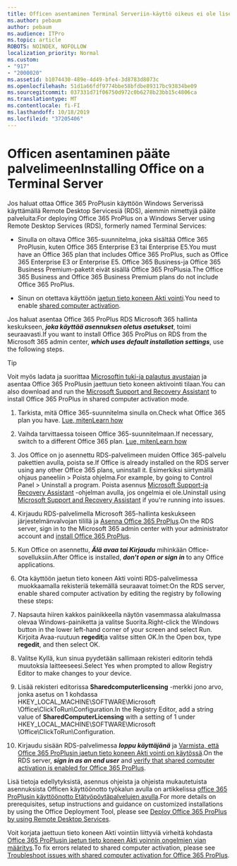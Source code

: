 ```yaml
---
title: Officen asentaminen Terminal Serveriin-käyttö oikeus ei ole lisensoitu
ms.author: pebaum
author: pebaum
ms.audience: ITPro
ms.topic: article
ROBOTS: NOINDEX, NOFOLLOW
localization_priority: Normal
ms.custom:
- "917"
- "2000020"
ms.assetid: b1074430-489e-4d49-bfe4-3d8783d8073c
ms.openlocfilehash: 51d1a66fdf9774bbe58bfdbe89317bc93834be09
ms.sourcegitcommit: 037331d71f06750d972c0b6278b23bb15c4806ca
ms.translationtype: MT
ms.contentlocale: fi-FI
ms.lasthandoff: 10/18/2019
ms.locfileid: "37205406"
---
```

# <a name="installing-office-on-a-terminal-server"></a><span data-ttu-id="9b875-102">Officen asentaminen pääte palvelimeen</span><span class="sxs-lookup"><span data-stu-id="9b875-102">Installing Office on a Terminal Server</span></span>

<span data-ttu-id="9b875-103">Jos haluat ottaa Office 365 ProPlusin käyttöön Windows Serverissä käyttämällä Remote Desktop Servicesiä (RDS), aiemmin nimettyjä pääte palveluita:</span><span class="sxs-lookup"><span data-stu-id="9b875-103">For deploying Office 365 ProPlus on a Windows Server using Remote Desktop Services (RDS), formerly named Terminal Services:</span></span>
  
- <span data-ttu-id="9b875-104">Sinulla on oltava Office 365-suunnitelma, joka sisältää Office 365 ProPlusin, kuten Office 365 Enterprise E3 tai Enterprise E5.</span><span class="sxs-lookup"><span data-stu-id="9b875-104">You must have an Office 365 plan that includes Office 365 ProPlus, such as Office 365 Enterprise E3 or Enterprise E5.</span></span> <span data-ttu-id="9b875-105">Office 365 Business-ja Office 365 Business Premium-paketit eivät sisällä Office 365 ProPlusia.</span><span class="sxs-lookup"><span data-stu-id="9b875-105">The Office 365 Business and Office 365 Business Premium plans do not include Office 365 ProPlus.</span></span>

- <span data-ttu-id="9b875-106">Sinun on otettava käyttöön [jaetun tieto koneen Akti vointi](https://docs.microsoft.com/DeployOffice/overview-of-shared-computer-activation-for-office-365-proplus).</span><span class="sxs-lookup"><span data-stu-id="9b875-106">You need to enable [shared computer activation](https://docs.microsoft.com/DeployOffice/overview-of-shared-computer-activation-for-office-365-proplus).</span></span>

<span data-ttu-id="9b875-107">Jos haluat asentaa Office 365 ProPlus RDS Microsoft 365 hallinta keskukseen, ***joka käyttää asennuksen oletus asetukset***, toimi seuraavasti.</span><span class="sxs-lookup"><span data-stu-id="9b875-107">If you want to install Office 365 ProPlus on RDS from the Microsoft 365 admin center, ***which uses default installation settings***, use the following steps.</span></span>

> [!TIP]
> <span data-ttu-id="9b875-108">Voit myös ladata ja suorittaa [Microsoftin tuki-ja palautus avustajan](https://aka.ms/SaRA_OfficeSCA_M365Portal) ja asentaa Office 365 ProPlusin jaettuun tieto koneen aktivointi tilaan.</span><span class="sxs-lookup"><span data-stu-id="9b875-108">You can also download and run the [Microsoft Support and Recovery Assistant](https://aka.ms/SaRA_OfficeSCA_M365Portal) to install Office 365 ProPlus in shared computer activation mode.</span></span>
  
1. <span data-ttu-id="9b875-109">Tarkista, mitä Office 365-suunnitelma sinulla on.</span><span class="sxs-lookup"><span data-stu-id="9b875-109">Check what Office 365 plan you have.</span></span> [<span data-ttu-id="9b875-110">Lue, miten</span><span class="sxs-lookup"><span data-stu-id="9b875-110">Learn how</span></span>](https://docs.microsoft.com/office365/admin/admin-overview/what-subscription-do-i-have)

2. <span data-ttu-id="9b875-111">Vaihda tarvittaessa toiseen Office 365-suunnitelmaan.</span><span class="sxs-lookup"><span data-stu-id="9b875-111">If necessary, switch to a different Office 365 plan.</span></span> [<span data-ttu-id="9b875-112">Lue, miten</span><span class="sxs-lookup"><span data-stu-id="9b875-112">Learn how</span></span>](https://docs.microsoft.com/office365/admin/subscriptions-and-billing/switch-to-a-different-plan)

3. <span data-ttu-id="9b875-113">Jos Office on jo asennettu RDS-palvelimeen muiden Office 365-palvelu pakettien avulla, poista se.</span><span class="sxs-lookup"><span data-stu-id="9b875-113">If Office is already installed on the RDS server using any other Office 365 plans, uninstall it.</span></span> <span data-ttu-id="9b875-114">Esimerkiksi siirtymällä ohjaus paneeliin \> Poista ohjelma.</span><span class="sxs-lookup"><span data-stu-id="9b875-114">For example, by going to Control Panel \> Uninstall a program.</span></span> <span data-ttu-id="9b875-115">Poista asennus [Microsoft Support-ja Recovery Assistant](https://aka.ms/SARA-OfficeUninstall-Alchemy) -ohjelman avulla, jos ongelmia ei ole.</span><span class="sxs-lookup"><span data-stu-id="9b875-115">Uninstall using [Microsoft Support and Recovery Assistant](https://aka.ms/SARA-OfficeUninstall-Alchemy) if you're running into issues.</span></span>

4. <span data-ttu-id="9b875-116">Kirjaudu RDS-palvelimella Microsoft 365-hallinta keskukseen järjestelmänvalvojan tilillä ja [Asenna Office 365 ProPlus](https://portal.office.com/OLS/MySoftware.aspx).</span><span class="sxs-lookup"><span data-stu-id="9b875-116">On the RDS server, sign in to the Microsoft 365 admin center with your administrator account and [install Office 365 ProPlus](https://portal.office.com/OLS/MySoftware.aspx).</span></span>

5. <span data-ttu-id="9b875-117">Kun Office on asennettu, ***Älä avaa tai Kirjaudu*** mihinkään Office-sovelluksiin.</span><span class="sxs-lookup"><span data-stu-id="9b875-117">After Office is installed, ***don't open or sign in*** to any Office applications.</span></span>

6. <span data-ttu-id="9b875-118">Ota käyttöön jaetun tieto koneen Akti vointi RDS-palvelimessa muokkaamalla rekisteriä tekemällä seuraavat toimet:</span><span class="sxs-lookup"><span data-stu-id="9b875-118">On the RDS server, enable shared computer activation by editing the registry by following these steps:</span></span>

1. <span data-ttu-id="9b875-119">Napsauta hiiren kakkos painikkeella näytön vasemmassa alakulmassa olevaa Windows-painiketta ja valitse Suorita.</span><span class="sxs-lookup"><span data-stu-id="9b875-119">Right-click the Windows button in the lower left-hand corner of your screen and select Run.</span></span> <span data-ttu-id="9b875-120">Kirjoita Avaa-ruutuun **regedit**ja valitse sitten OK.</span><span class="sxs-lookup"><span data-stu-id="9b875-120">In the Open box, type **regedit**, and then select OK.</span></span>

2. <span data-ttu-id="9b875-121">Valitse Kyllä, kun sinua pyydetään sallimaan rekisteri editorin tehdä muutoksia laitteeseesi.</span><span class="sxs-lookup"><span data-stu-id="9b875-121">Select Yes when prompted to allow Registry Editor to make changes to your device.</span></span>

3. <span data-ttu-id="9b875-122">Lisää rekisteri editorissa **Sharedcomputerlicensing** -merkki jono arvo, jonka asetus on 1 kohdassa HKEY_LOCAL_MACHINE\SOFTWARE\Microsoft \Office\ClickToRun\Configuration.</span><span class="sxs-lookup"><span data-stu-id="9b875-122">In the Registry Editor, add a string value of **SharedComputerLicensing** with a setting of 1 under HKEY_LOCAL_MACHINE\SOFTWARE\Microsoft \Office\ClickToRun\Configuration.</span></span>

7. <span data-ttu-id="9b875-123">Kirjaudu sisään RDS-palvelimessa ***loppu käyttäjänä*** ja [Varmista, että Office 365 ProPlusin jaetun tieto koneen Akti vointi on käytössä](https://docs.microsoft.com/DeployOffice/troubleshoot-issues-with-shared-computer-activation-for-office-365-proplus#verify-that-activation-for-office-365-proplus-succeeded).</span><span class="sxs-lookup"><span data-stu-id="9b875-123">On the RDS server, ***sign in as an end user*** and [verify that shared computer activation is enabled for Office 365 ProPlus](https://docs.microsoft.com/DeployOffice/troubleshoot-issues-with-shared-computer-activation-for-office-365-proplus#verify-that-activation-for-office-365-proplus-succeeded).</span></span>

<span data-ttu-id="9b875-124">Lisä tietoja edellytyksistä, asennus ohjeista ja ohjeista mukautetuista asennuksista Officen käyttöönotto työkalun avulla on artikkelissa [office 365 ProPlusin käyttöönotto Etätyöpöytäpalvelujen avulla](https://docs.microsoft.com/DeployOffice/deploy-office-365-proplus-by-using-remote-desktop-services).</span><span class="sxs-lookup"><span data-stu-id="9b875-124">For more details on prerequisites, setup instructions and guidance on customized installations by using the Office Deployment Tool, please see [Deploy Office 365 ProPlus by using Remote Desktop Services](https://docs.microsoft.com/DeployOffice/deploy-office-365-proplus-by-using-remote-desktop-services).</span></span>
  
<span data-ttu-id="9b875-125">Voit korjata jaettuun tieto koneen Akti vointiin liittyviä virheitä kohdasta [Office 365 ProPlusin jaetun tieto koneen Akti voinnin ongelmien vian määritys](https://docs.microsoft.com/DeployOffice/troubleshoot-issues-with-shared-computer-activation-for-office-365-proplus).</span><span class="sxs-lookup"><span data-stu-id="9b875-125">To fix errors related to shared computer activation, please see [Troubleshoot issues with shared computer activation for Office 365 ProPlus](https://docs.microsoft.com/DeployOffice/troubleshoot-issues-with-shared-computer-activation-for-office-365-proplus).</span></span>
  